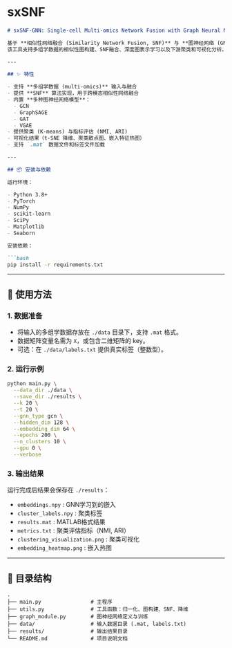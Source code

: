 # sxSNF

````markdown
# sxSNF-GNN: Single-cell Multi-omics Network Fusion with Graph Neural Networks

基于 **相似性网络融合 (Similarity Network Fusion, SNF)** 与 **图神经网络 (GNN)** 的单细胞多组学数据集成与聚类分析框架。  
该工具支持多组学数据的相似性图构建、SNF融合、深度图表示学习以及下游聚类和可视化分析。

---

## ✨ 特性

- 支持 **多组学数据 (multi-omics)** 输入与融合  
- 提供 **SNF** 算法实现，用于跨模态相似性网络融合  
- 内置 **多种图神经网络模型**：
  - GCN
  - GraphSAGE
  - GAT
  - VGAE
- 提供聚类 (K-means) 与指标评估 (NMI, ARI)  
- 可视化结果（t-SNE 降维、聚类散点图、嵌入特征热图）  
- 支持 `.mat` 数据文件和标签文件加载  

---

## 📦 安装与依赖

运行环境：

- Python 3.8+
- PyTorch
- NumPy
- scikit-learn
- SciPy
- Matplotlib
- Seaborn

安装依赖：

```bash
pip install -r requirements.txt
````
---

## 🚀 使用方法

### 1. 数据准备

* 将输入的多组学数据存放在 `./data` 目录下，支持 `.mat` 格式。
* 数据矩阵变量名需为 `X`，或包含二维矩阵的 key。
* 可选：在 `./data/labels.txt` 提供真实标签（整数型）。

### 2. 运行示例

```bash
python main.py \
  --data_dir ./data \
  --save_dir ./results \
  --k 20 \
  --t 20 \
  --gnn_type gcn \
  --hidden_dim 128 \
  --embedding_dim 64 \
  --epochs 200 \
  --n_clusters 10 \
  --gpu 0 \
  --verbose
```

### 3. 输出结果

运行完成后结果会保存在 `./results`：

* `embeddings.npy` : GNN学习到的嵌入
* `cluster_labels.npy` : 聚类标签
* `results.mat` : MATLAB格式结果
* `metrics.txt` : 聚类评估指标（NMI, ARI）
* `clustering_visualization.png` : 聚类可视化
* `embedding_heatmap.png` : 嵌入热图

---

## 📂 目录结构

```
.
├── main.py                # 主程序
├── utils.py               # 工具函数：归一化、图构建、SNF、降维
├── graph_module.py        # 图神经网络定义与训练
├── data/                  # 输入数据目录 (.mat, labels.txt)
├── results/               # 输出结果目录
└── README.md              # 项目说明文档
```

